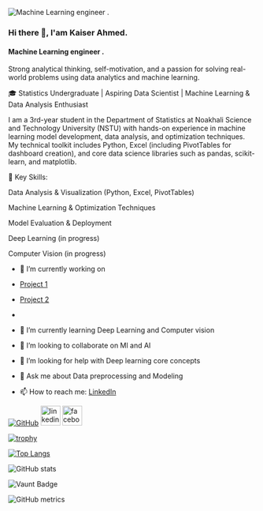 ![Machine Learning engineer . ](https://media.licdn.com/dms/image/v2/D5616AQF2dwgD5NzKWA/profile-displaybackgroundimage-shrink_200_800/B56Zc7w1D0HoAc-/0/1749054346507?e=1754524800&v=beta&t=T24FSx8qSeBV05W7O9QPCGQGYqT2nI5625SYGkXAWhA)

### Hi there 👋, I'am Kaiser Ahmed. 
#### Machine Learning engineer . 
Strong analytical thinking, self-motivation, and a passion for solving real-world problems using data analytics and machine learning.


<p>
🎓 Statistics Undergraduate | Aspiring Data Scientist | Machine Learning & Data Analysis Enthusiast

I am a 3rd-year student in the Department of Statistics at Noakhali Science and Technology University (NSTU) with hands-on experience in machine learning model development, data analysis, and optimization techniques. My technical toolkit includes Python, Excel (including PivotTables for dashboard creation), and core data science libraries such as pandas, scikit-learn, and matplotlib.

📌 Key Skills:

Data Analysis & Visualization (Python, Excel, PivotTables)

Machine Learning & Optimization Techniques

Model Evaluation & Deployment

Deep Learning (in progress)

Computer Vision (in progress)
</p>




- 🔭 I’m currently working on
- <a href ="https://www.kaggle.com/code/kaiserahmedsiyam/breast-cancer-wisconsin-diagnostic-area">Project 1 <a/>
- <a href = "https://www.kaggle.com/code/kaiserahmedsiyam/prediction-analysis-on-stroke-data/edit ">Project 2 <a/>

-  
- 🌱 I’m currently learning Deep Learning and Computer vision 
- 👯 I’m looking to collaborate on Ml and AI 
- 🤔 I’m looking for help with Deep  learning core concepts 
- 💬 Ask me about Data preprocessing  and Modeling 
- 📫 How to reach me: <a href ="https://www.linkedin.com/in/kaiser-ahmed-siyam/">LinkedIn</a>


[![GitHub](https://img.shields.io/badge/GitHub-000?style=for-the-badge&logo=github&logoColor=white)](https://github.com/https://github.com/Kaiser-Ahmed-Siyam)  [<img src='https://cdn.jsdelivr.net/npm/simple-icons@3.0.1/icons/linkedin.svg' alt='linkedin' height='40'>](https://www.linkedin.com/in/https://www.linkedin.com/in/kaiser-ahmed-siyam/)  [<img src='https://cdn.jsdelivr.net/npm/simple-icons@3.0.1/icons/facebook.svg' alt='facebook' height='40'>](https://www.facebook.com/https://www.facebook.com/sk.ahmed.100046)  

[![trophy](https://github-profile-trophy.vercel.app/?username=https://github.com/Kaiser-Ahmed-Siyam)](https://github.com/ryo-ma/github-profile-trophy)

[![Top Langs](https://github-readme-stats.vercel.app/api/top-langs/?username=https://github.com/Kaiser-Ahmed-Siyam)](https://github.com/anuraghazra/github-readme-stats)

![GitHub stats](https://github-readme-stats.vercel.app/api?username=https://github.com/Kaiser-Ahmed-Siyam&show_icons=true)  

![Vaunt Badge](https://api.vaunt.dev/v1/github/entities/https://github.com/Kaiser-Ahmed-Siyam/contributions?format=svg&private=false)  

![GitHub metrics](https://metrics.lecoq.io/https://github.com/Kaiser-Ahmed-Siyam)  


